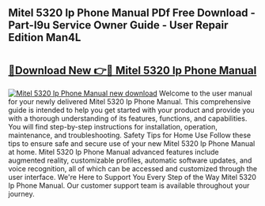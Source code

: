 ## Mitel 5320 Ip Phone Manual PDf Free Download - Part-I9u Service Owner Guide - User Repair Edition Man4L

# <h2><a href="http://cf23468.oget.top/?id=Mitel+5320+Ip+Phone+Manual">🔗Download New 👉🔴 Mitel 5320 Ip Phone Manual</a></h2>

[![Mitel 5320 Ip Phone Manual new download](https://i.imgur.com/5g1atiW.png)](http://cf23468.oget.top/?id=Mitel+5320+Ip+Phone+Manual)
Welcome to the user manual for your newly delivered Mitel 5320 Ip Phone Manual. This comprehensive guide is intended to help you get started with your product and provide you with a thorough understanding of its features, functions, and capabilities. You will find step-by-step instructions for installation, operation, maintenance, and troubleshooting. Safety Tips for Home Use Follow these tips to ensure safe and secure use of your new Mitel 5320 Ip Phone Manual at home. Mitel 5320 Ip Phone Manual advanced features include augmented reality, customizable profiles, automatic software updates, and voice recognition, all of which can be accessed and customized through the user interface. We're Here to Support You Every Step of the Way Mitel 5320 Ip Phone Manual. Our customer support team is available throughout your journey.
